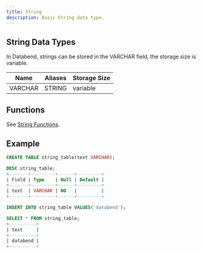 ```yaml
---
title: String
description: Basic String data type.
---
```


## String Data Types

In Databend, strings can be stored in the VARCHAR field, the storage size is variable.

| Name    | Aliases | Storage Size |
| ------- | ------- | ------------ |
| VARCHAR | STRING  | variable     |

## Functions

See [String Functions](/doc/reference/functions/string-functions).


## Example

```sql
CREATE TABLE string_table(text VARCHAR);

DESC string_table;
+-------+---------+------+---------+
| Field | Type    | Null | Default |
+-------+---------+------+---------+
| text  | VARCHAR | NO   |         |
+-------+---------+------+---------+

INSERT INTO string_table VALUES('databend');

SELECT * FROM string_table;
+----------+
| text     |
+----------+
| databend |
+----------+
```
